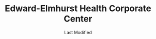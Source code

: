---
layout: location-page
date: Last Modified
description: "Local COVID-19 testing is available at Edward-Elmhurst Health Corporate Center in Warrenville, Illinois, USA."
permalink: "locations/illinois/warrenville/edward-elmhurst-health-corporate-center/"
tags:
  - locations
  - illinois
title: Edward-Elmhurst Health Corporate Center
uniqueName: edward-elmhurst-health-corporate-center
state: Illinois
stateAbbr: IL
hood: "Warrenville"
address: "4201 Winfield Rd"
city: "Warrenville"
zip: "60555"
zipsNearby: "46303 46304 46307 46308 46311 46312 46401 46402 46403 46404 46405 46406 46407 46408 46409 46410 46411 46319 46320 46321 46322 46323 46324 46325 46327 46341 46342 46349 46355 46356 46368 46373 46375 46376 46377 46379 46393 46394 60002 60004 60005 60006 60007 60008 60009 61006 60010 60011 61008 60089 61010 61011 61012 60013 61015 61016 60290 60012 60014 60039 61020 60015 60016 60017 60018 60019 60201 60202 60203 60204 60208 60209 60020 60021 61031 61038 60022 60025 60026 60029 60030 60031 60001 60033 60034 60035 60037 60040 61043 60041 60042 60043 60044 60045 60046 60047 60048 60069 61049 60050 60051 61052 60053 60056 60060 60061 61057 60062 60065 60064 60086 60088 61061 60038 60055 60067 60074 60078 60094 60095 60068 61065 60070 60071 60072 61068 61101 61102 61103 61104 61105 61106 61107 61108 61109 61110 61111 61112 61114 61115 61125 61126 61130 61131 61132 61073 60073 60075 60076 60077 60081 61084 60082 60083 60084 60079 60085 60087 60090 60091 60093 60096 60097 60098 60099 53101 53104 53105 53109 53525 53114 53115 53121 53125 53128 53139 53140 53141 53142 53143 53144 53147 53148 53152 53157 53158 53159 53168 53585 53170 53171 53176 53102 53179 53181 53182 53184 53191 53192 53194 53195 60101 60102 60156 61310 61312 60910 60502 60503 60504 60505 60506 60507 60568 60572 60598 60103 60107 60133 60510 60539 60401 60104 60105 60106 60402 60511 61313 60108 60117 60406 60913 60914 60407 60915 60408 60512 60513 60917 60109 60919 60409 60920 60116 60122 60128 60132 60188 60197 60199 60110 60410 60922 61317 60499 60411 60412 60415 60111 60514 60416 61318 60112 60113 60417 61320 60115 60419 60515 60516 60517 60118 60420 60518 60119 60120 60121 60123 60124 60170 60126 60421 60934 60519 60129 60935 60422 60130 60599 60423 60131 60176 60424 60134 60135 60136 60137 60138 60139 60425 61325 60940 60140 60426 60428 60429 60941 60520 60141 60521 60522 60523 60527 60561 60430 60944 60142 60143 60403 60404 60431 60432 60433 60434 60435 60436 60144 60901 60946 60145 60437 60146 61329 60147 60525 60526 61330 60438 61301 60530 61331 60531 60439 60440 60490 61332 60532 60441 60446 60491 60148 60534 60150 60442 60950 60151 60152 61341 60443 60153 60154 60155 60444 60157 60160 60161 60162 60163 60164 60165 61342 60445 60536 60537 60447 60448 60954 60449 60538 60450 60540 60563 60564 60565 60566 60567 60541 60451 60542 60452 60453 60454 60455 60456 60457 60458 60459 60301 60302 60303 60304 60305 60460 61348 60461 60462 60467 60543 61350 60463 60464 60466 60484 61353 60468 61354 60544 60585 60586 60545 60469 60470 60961 60471 60171 60546 60472 60958 60964 60174 60175 60548 60159 60168 60169 60172 60173 60179 60192 60193 60194 60195 60196 61360 60549 60550 60551 60552 60177 60473 60474 60475 60553 61311 61364 61367 60554 60501 60178 60476 60477 60478 60487 61370 61371 61372 60180 60969 61373 60479 60181 60555 60183 60556 60184 60557 61378 60185 60186 60558 60559 60187 60189 60480 60481 60190 60191 60399 60465 60482 60560 60601 60602 60603 60604 60605 60606 60607 60608 60609 60610 60611 60612 60613 60614 60615 60616 60617 60618 60619 60620 60621 60622 60623 60624 60625 60626 60628 60629 60630 60631 60632 60633 60634 60636 60637 60638 60639 60640 60641 60642 60643 60644 60645 60646 60647 60649 60651 60652 60653 60654 60655 60656 60657 60659 60660 60661 60664 60666 60668 60669 60670 60673 60674 60675 60677 60678 60680 60681 60682 60684 60685 60686 60687 60688 60689 60690 60691 60693 60694 60695 60696 60697 60699 60701 60706 60707 60712 60714 60803 60804 60805 60827 53199 60679 60049 60092 60125 60570 60597 60663" 
mapUrl: "http://maps.apple.com/?q=Edward-Elmhurst+Health+Corporate+Center&address=4201+Winfield+Rd,Warrenville,Illinois,60555"
locationType: Drive-thru
phone: ""
website: "https://www.eehealth.org/coronavirus/#cvsection4"
onlineBooking: undefined
closed: undefined
closedUpdate: May 18th, 2020
notes: "Requires referral from a primary health provider."
days: Weekdays
hours: 9 am-3PM
ctaMessage: Learn more
ctaUrl: "https://www.eehealth.org/coronavirus/#cvsection4"
---